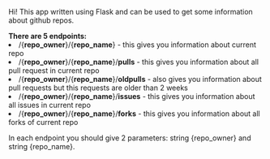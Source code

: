 <P>Hi! This app written using Flask and can be used to get some information about github repos.</P>
<b>There are 5 endpoints:</b>
<li>/{<b>repo_owner</b>}/{<b>repo_name</b>} - this gives you information about current repo
<li>/{<b>repo_owner</b>}/{<b>repo_name</b>}/<b>pulls</b> - this gives you information about all pull request in current repo
<li>/{<b>repo_owner</b>}/{<b>repo_name</b>}/<b>oldpulls</b> - also gives you information about pull requests but this requests are older than 2 weeks
<li>/{<b>repo_owner</b>}/{<b>repo_name</b>}/<b>issues</b> - this gives you information about all issues in current repo
<li>/{<b>repo_owner</b>}/{<b>repo_name</b>}/<b>forks</b> - this gives you information about all forks of current repo

In each endpoint you should give 2 parameters: string {repo_owner} and string {repo_name}. 
